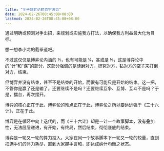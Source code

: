 ```yaml
---
title: "关于博弈论的百字浅见"
date: 2024-02-26T00:45:08+08:00
lastmod: 2024-02-26T00:45:08+08:00
---
```


通过明确或预测对手出招，来规划或实施我方打法，以确保我方利益最大化为目标。

想一想李小龙的截拳道吧。

不过这仅仅是博弈论内涵的 ⅓，也有可能是 ¼，甚或是 ⅕，这是博弈论中的“计”和“谋”的部分，这部分强调的是琢磨对方、研究对方，钻对方的空子来打倒对方，结束。

<!--more-->

但博弈并没有结束，甚至不是结束的开始，而很有可能只是开始的结束。这一把，不管你是赢了还是输了，还要继续不是吗？还要继续互争、互博、互斗不是吗？于是，擂台，再次摆开。

博弈的核心正在于此，博弈论的难点正在于此，博弈论之所以要远远强于《三十六计》，正在于此。

博弈是在循环中向上迭代的，而《三十六计》却是一计一个故事脚本，没有叠加性，无法层层递进，有开始，有终局，然后结束，彻彻底底的结束。

博弈是一轮又一轮的算力投入，大家在同一个故事脚本下一轮又一轮的较量，直到把选手们的体力耗尽，直到大家握手言和，即达成纳什均衡之状态。
